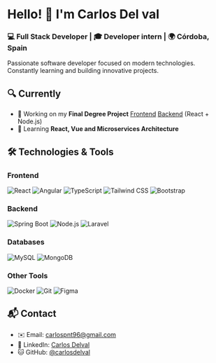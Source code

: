 # Hello! 👋 I'm Carlos Del val

### 💻 Full Stack Developer | 🎓 Developer intern | 🌍 Córdoba, Spain

Passionate software developer focused on modern technologies. Constantly learning and building innovative projects.

## 🔍 Currently

- 🔭 Working on my **Final Degree Project** [Frontend](https://github.com/carlosdelval/Opticlick_React_Front) [Backend](https://github.com/carlosdelval/Opticlick_React_Back) (React + Node.js)
- 🌱 Learning **React, Vue and Microservices Architecture**

## 🛠 Technologies & Tools

### Frontend
![React](https://img.shields.io/badge/-React-61DAFB?logo=react&logoColor=white&style=flat)
![Angular](https://img.shields.io/badge/-Angular-DD0031?logo=angular&logoColor=white&style=flat)
![TypeScript](https://img.shields.io/badge/-TypeScript-3178C6?logo=typescript&logoColor=white&style=flat)
![Tailwind CSS](https://img.shields.io/badge/-Tailwind_CSS-38B2AC?logo=tailwind-css&logoColor=white&style=flat)
![Bootstrap](https://img.shields.io/badge/-Bootstrap-7952B3?logo=bootstrap&logoColor=white&style=flat)

### Backend
![Spring Boot](https://img.shields.io/badge/-Spring_Boot-6DB33F?logo=spring&logoColor=white&style=flat)
![Node.js](https://img.shields.io/badge/-Node.js-339933?logo=node.js&logoColor=white&style=flat)
![Laravel](https://img.shields.io/badge/-Laravel-FF2D20?logo=laravel&logoColor=white&style=flat)

### Databases
![MySQL](https://img.shields.io/badge/-MySQL-4479A1?logo=mysql&logoColor=white&style=flat)
![MongoDB](https://img.shields.io/badge/-MongoDB-47A248?logo=mongodb&logoColor=white&style=flat)

### Other Tools
![Docker](https://img.shields.io/badge/-Docker-2496ED?logo=docker&logoColor=white&style=flat)
![Git](https://img.shields.io/badge/-Git-F05032?logo=git&logoColor=white&style=flat)
![Figma](https://img.shields.io/badge/-Figma-F24E1E?logo=figma&logoColor=white&style=flat)

## 📬 Contact

- ✉️ Email: [carlospnt96@gmail.com](mailto:carlospnt96@gmail.com)
- 💼 LinkedIn: [Carlos Delval](https://linkedin.com/in/carlos-delval)
- 🐱 GitHub: [@carlosdelval](https://github.com/carlosdelval)
